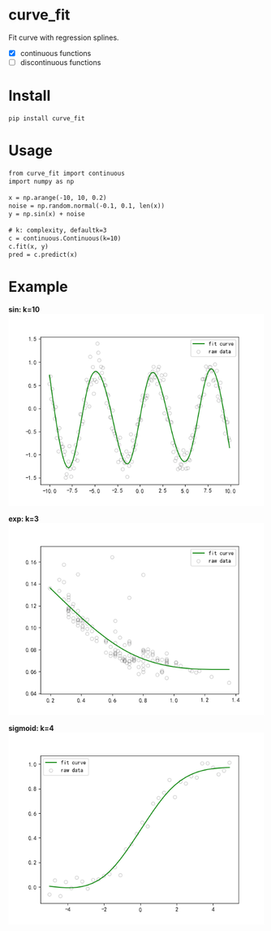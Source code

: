 # curve_fit
Fit curve with regression splines.
- [x] continuous functions
- [ ] discontinuous functions

Install
========
```
pip install curve_fit
```

Usage
========
```
from curve_fit import continuous
import numpy as np

x = np.arange(-10, 10, 0.2)
noise = np.random.normal(-0.1, 0.1, len(x))
y = np.sin(x) + noise

# k: complexity, defaultk=3
c = continuous.Continuous(k=10)
c.fit(x, y)
pred = c.predict(x)
```

Example
========
**sin: k=10** 
![sin](pictures/example_sin.png)

**exp: k=3** 
![exp](pictures/example_exp.png)

**sigmoid: k=4** 
![sigmoid](pictures/example_sigmoid.png)
